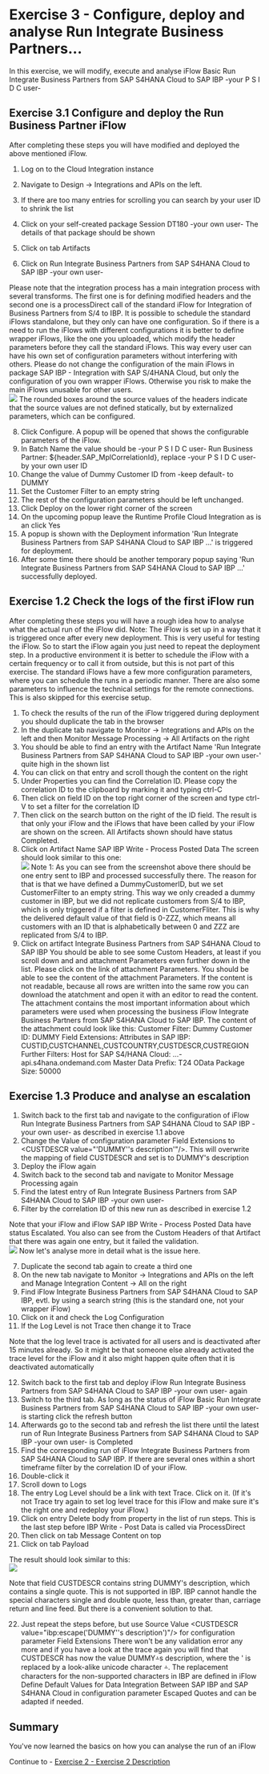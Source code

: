 # Exercise 3 - Configure, deploy and analyse Run Integrate Business Partners...

In this exercise, we will modify, execute and analyse iFlow Basic Run Integrate Business Partners from SAP S4HANA Cloud to SAP IBP -your P S I D C user-

## Exercise 3.1 Configure and deploy the Run Business Partner iFlow

After completing these steps you will have modified and deployed the above mentioned iFlow.

1. Log on to the Cloud Integration instance

2. Navigate to Design -> Integrations and APIs on the left. 
3. If there are too many entries for scrolling you can search by your user ID to shrink the list
4. Click on your self-created package Session DT180 -your own user-
     The details of that package should be shown
5. Click on tab Artifacts
6. Click on Run Integrate Business Partners from SAP S4HANA Cloud to SAP IBP -your own user-

Please note that the integration process has a main integration process with several transforms. The first one is for defining modified headers and the second one is a processDirect call of the standard iFlow for Integration of Business Partners from S/4 to IBP. It is possible to schedule the standard iFlows standalone, but they only can have one configuration. So if there is a need to run the iFlows with different configurations it is better to define wrapper iFlows, like the one you uploaded, which modify the header parameters before they call the standard iFlows. This way every user can have his own set of configuration parameters without interfering with others. Please do not change the configuration of the main iFlows in package SAP IBP - Integration with SAP S/4HANA Cloud, but only the configuration of you own wrapper iFlows. Otherwise you risk to make the main iFlows unusable for other users.
<br>![](/exercises/ex1/images/SessionDT180BuPaDefineHeaders.gif)
The rounded boxes around the source values of the headers indicate that the source values are not defined statically, but by externalized parameters, which can be configured. 

8. Click Configure. A popup will be opened that shows the configurable parameters of the iFlow.
9. In Batch Name the value should be -your P S I D C user- Run Business Partner: ${header.SAP_MplCorrelationId}, replace -your P S I D C user- by your own user ID
10. Change the value of Dummy Customer ID from -keep default- to DUMMY
11. Set the Customer Filter to an empty string
12. The rest of the configuration parameters should be left unchanged.
13. Click Deploy on the lower right corner of the screen
16. On the upcoming popup leave the Runtime Profile Cloud Integration as is an click Yes
17. A popup is shown with the Deployment information 'Run Integrate Business Partners from SAP S4HANA Cloud to SAP IBP ...' is triggered for deployment.
18. After some time there should be another temporary popup saying 'Run Integrate Business Partners from SAP S4HANA Cloud to SAP IBP ...' successfully deployed.

## Exercise 1.2 Check the logs of the first iFlow run

After completing these steps you will have a rough idea how to analyse what the actual run of the iFlow did. 
Note: The iFlow is set up in a way that it is triggered once after every new deployment. This is very useful for testing the iFlow. So to start the iFlow again you just need to repeat the deployment step. In a productive environment it is better to schedule the iFlow with a certain frequency or to call it from outside, but this is not part of this exercise. The standard iFlows have a few more configuration parameters, where you can schedule the runs in a periodic manner. There are also some parameters to influence the technical settings for the remote connections. This is also skipped for this exercise setup.

1. To check the results of the run of the iFlow triggered during deployment you should duplicate the tab in the browser
2. In the duplicate tab navigate to Monitor -> Integrations and APIs on the left and then Monitor Message Processing -> All Artifacts on the right
3. You should be able to find an entry with the Artifact Name 'Run Integrate Business Partners from SAP S4HANA Cloud to SAP IBP -your own user-' quite high in the shown list
4. You can click on that entry and scroll though the content on the right
5. Under Properties you can find the Correlation ID. Please copy the correlation ID to the clipboard by marking it and typing ctrl-C
6. Then click on field ID on the top right corner of the screen and type ctrl-V to set a filter for the correlation ID
7. Then click on the search button on the right of the ID field. The result is that only your iFlow and the iFlows that have been called by your iFlow are shown on the screen. All Artifacts shown should have status Completed.
8. Click on Artifact Name SAP IBP Write - Process Posted Data
The screen should look similar to this one:
<br>![](/exercises/ex1/images/SessionDT180IBPWriteProcessPostedData.gif)
Note 1: As you can see from the screenshot above there should be one entry sent to IBP and processed successfully there. The reason for that is that we have defined a DummyCustomerID, but we set CustomerFilter to an empty string. This way we only creaded a dummy customer in IBP, but we did not replicate customers from S/4 to IBP, which is only triggered if a filter is defined in CustomerFliter. This is why the delivered default value of that field is 0-ZZZ, which means all customers with an ID that is alphabetically between 0 and ZZZ are replicated from S/4 to IBP.
9. Click on artifact Integrate Business Partners from SAP S4HANA Cloud to SAP IBP
You should be able to see some Custom Headers, at least if you scroll down and and attachment Parameters even further down in the list. Please click on the link of attachment Parameters. You should be able to see the content of the attachment Parameters. If the content is not readable, because all rows are written into the same row you can download the atatchment and open it with an editor to read the content. The attachment contains the most important information about which parameters were used when processing the business iFlow Integrate Business Partners from SAP S4HANA Cloud to SAP IBP.
The content of the attachment could look like this:
Customer Filter: 
Dummy Customer ID: DUMMY
Field Extensions: 
Attributes in SAP IBP: CUSTID,CUSTCHANNEL,CUSTCOUNTRY,CUSTDESCR,CUSTREGION
Further Filters: 
Host for SAP S4/HANA Cloud: ...-api.s4hana.ondemand.com
Master Data Prefix: T24
OData Package Size: 50000

## Exercise 1.3 Produce and analyse an escalation

1. Switch back to the first tab and navigate to the configuration of iFlow Run Integrate Business Partners from SAP S4HANA Cloud to SAP IBP -your own user- as described in exercise 1.1 above
2. Change the Value of configuration parameter Field Extensions to &lt;CUSTDESCR value="'DUMMY''s description'"/>. This will overwrite the mapping of field CUSTDESCR and set is to DUMMY's description
3. Deploy the iFlow again
4. Switch back to the second tab and navigate to Monitor Message Processing again
5. Find the latest entry of Run Integrate Business Partners from SAP S4HANA Cloud to SAP IBP -your own user-
6. Filter by the correlation ID of this new run as described in exercise 1.2

Note that your iFlow and iFlow SAP IBP Write - Process Posted Data have status Escalated. You also can see from the Custom Headers of that Artifact that there was again one entry, but it failed the validation. 
<br>![](/exercises/ex1/images/SessionDT180IBPWriteProcessPostedDataValidationError.gif)
Now let's analyse more in detail what is the issue here.

7. Duplicate the second tab again to create a third one
8. On the new tab navigate to Monitor -> Integrations and APIs on the left and Manage Integration Content -> All on the right
9. Find iFlow Integrate Business Partners from SAP S4HANA Cloud to SAP IBP, evtl. by using a search string (this is the standard one, not your wrapper iFlow)
10. Click on it and check the Log Configuration
11. If the Log Level is not Trace then change it to Trace

Note that the log level trace is activated for all users and is deactivated after 15 minutes already. So it might be that someone else already activated the trace level for the iFlow and it also might happen quite often that it is deactivated automatically

12. Switch back to the first tab and deploy iFlow Run Integrate Business Partners from SAP S4HANA Cloud to SAP IBP -your own user- again
13. Switch to the third tab. As long as the status of iFlow Basic Run Integrate Business Partners from SAP S4HANA Cloud to SAP IBP -your own user- is starting click the refresh button
14. Afterwards go to the second tab and refresh the list there until the latest run of Run Integrate Business Partners from SAP S4HANA Cloud to SAP IBP -your own user- is Completed
15. Find the corresponding run of iFlow Integrate Business Partners from SAP S4HANA Cloud to SAP IBP. If there are several ones within a short timeframe filter by the correlation ID of your iFlow.
16. Double-click it
17. Scroll down to Logs
18. The entry Log Level should be a link with text Trace. Click on it. (If it's not Trace try again to set log level trace for this iFlow and make sure it's the right one and redeploy your iFlow.)
19. Click on entry Delete body from property in the list of run steps. This is the last step before IBP Write - Post Data is called via ProcessDirect
20. Then click on tab Message Content on top
21. Click on tab Payload

The result should look similar to this:
<br>![](/exercises/ex1/images/SessionDT180IBPWritePostDataPayload.gif)

Note that field CUSTDESCR contains string DUMMY's description, which contains a single quote. This is not supported in IBP. IBP cannot handle the special characters single and double quote, less than, greater than, carriage return and line feed. But there is a convenient solution to that.

22. Just repeat the steps before, but use Source Value &lt;CUSTDESCR value="ibp:escape('DUMMY''s description')"/> for configuration parameter Field Extensions
There won't be any validation error any more and if you have a look at the trace again you will find that CUSTDESCR has now the value DUMMY⨩s description, where the ' is replaced by a look-alike unicode character ⨩. The replacement characters for the non-supported characters in IBP are defined in iFlow Define Default Values for Data Integration Between SAP IBP and SAP S4HANA Cloud in configuration parameter Escaped Quotes and can be adapted if needed.

## Summary

You've now learned the basics on how you can analyse the run of an iFlow

Continue to - [Exercise 2 - Exercise 2 Description](../ex2/README.md)


